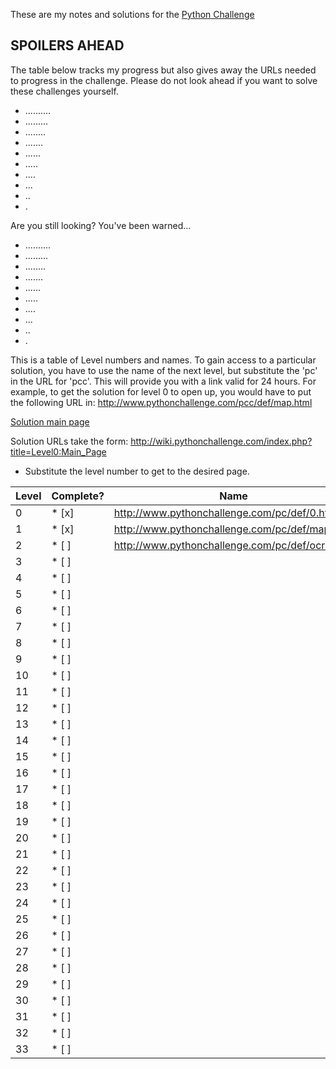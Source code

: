 These are my notes and solutions for the [Python Challenge](http://www.pythonchallenge.com)

## **SPOILERS AHEAD**
The table below tracks my progress but also gives away the URLs needed to progress in the challenge.
Please do not look ahead if you want to solve these challenges yourself.

* ..........
* .........
* ........
* .......
* ......
* .....
* ....
* ...
* ..
* .

Are you still looking? You've been warned...

* ..........
* .........
* ........
* .......
* ......
* .....
* ....
* ...
* ..
* .

This is a table of Level numbers and names. To gain access to a particular solution, you
have to use the name of the next level, but substitute the 'pc' in the URL for 'pcc'. This will
provide you with a link valid for 24 hours. For example, to get the solution for level 0 to open up,
you would have to put the following URL in: http://www.pythonchallenge.com/pcc/def/map.html

[Solution main page](http://wiki.pythonchallenge.com/index.php?title=Main_Page)

Solution URLs take the form:
http://wiki.pythonchallenge.com/index.php?title=Level0:Main_Page
* Substitute the level number to get to the desired page.


Level | Complete? | Name
------- | --------- | ----
0 | * [x] | http://www.pythonchallenge.com/pc/def/0.html
1 | * [x] | http://www.pythonchallenge.com/pc/def/map.html
2 | * [ ] | http://www.pythonchallenge.com/pc/def/ocr.html
3 | * [ ] | 
4 | * [ ] | 
5 | * [ ] | 
6 | * [ ] | 
7 | * [ ] | 
8 | * [ ] | 
9 | * [ ] | 
10 | * [ ] | 
11 | * [ ] | 
12 | * [ ] | 
13 | * [ ] | 
14 | * [ ] | 
15 | * [ ] | 
16 | * [ ] | 
17 | * [ ] | 
18 | * [ ] | 
19 | * [ ] | 
20 | * [ ] | 
21 | * [ ] | 
22 | * [ ] | 
23 | * [ ] | 
24 | * [ ] | 
25 | * [ ] | 
26 | * [ ] | 
27 | * [ ] | 
28 | * [ ] | 
29 | * [ ] | 
30 | * [ ] | 
31 | * [ ] | 
32 | * [ ] | 
33 | * [ ] | 

